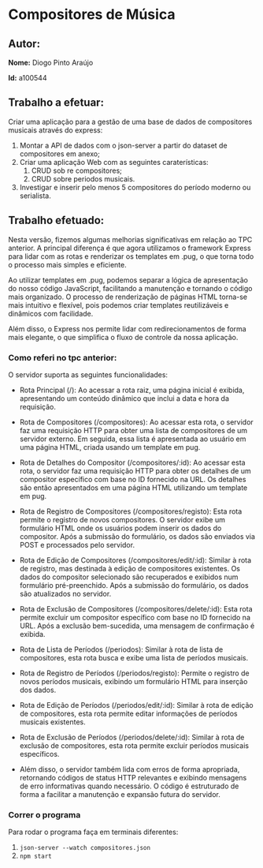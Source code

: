 # Compositores de Música

## Autor:

**Nome:** Diogo Pinto Araújo 

**Id:** a100544

## Trabalho a efetuar:
Criar uma aplicação para a gestão de uma base de dados de compositores musicais através do express:

  1. Montar a API de dados com o json-server a partir do dataset de compositores em anexo;
  2. Criar uma aplicação Web com as seguintes caraterísticas:
     1. CRUD sob re compositores;
     2. CRUD sobre periodos musicais.
  3. Investigar e inserir pelo menos 5 compositores do período moderno ou serialista.


## Trabalho efetuado:

Nesta versão, fizemos algumas melhorias significativas em relação ao TPC anterior. A principal diferença é que agora utilizamos o framework 
Express para lidar com as rotas e renderizar os templates em .pug, o que torna todo o processo mais simples e eficiente.

Ao utilizar templates em .pug, podemos separar a lógica de apresentação do nosso código JavaScript, facilitando a manutenção e
tornando o código mais organizado. O processo de renderização de páginas HTML torna-se mais intuitivo e flexível, pois podemos
criar templates reutilizáveis e dinâmicos com facilidade.

Além disso, o Express nos permite lidar com redirecionamentos de forma mais elegante, o que simplifica o fluxo de controle da nossa aplicação.

### Como referi no tpc anterior:

O servidor suporta as seguintes funcionalidades:

- Rota Principal (/): Ao acessar a rota raiz, uma página inicial é exibida, apresentando um conteúdo dinâmico 
que inclui a data e hora da requisição.

- Rota de Compositores (/compositores): Ao acessar esta rota, o servidor faz uma requisição HTTP para obter uma 
lista de compositores de um servidor externo. Em seguida, essa lista é apresentada ao usuário em uma página HTML,
criada usando um template em pug.

- Rota de Detalhes do Compositor (/compositores/:id): Ao acessar esta rota, o servidor faz uma requisição HTTP para
obter os detalhes de um compositor específico com base no ID fornecido na URL. Os detalhes são então apresentados
em uma página HTML utilizando um template em pug.

- Rota de Registro de Compositores (/compositores/registo): Esta rota permite o registro de novos compositores. O
servidor exibe um formulário HTML onde os usuários podem inserir os dados do compositor. Após a submissão do formulário,
os dados são enviados via POST e processados pelo servidor.

- Rota de Edição de Compositores (/compositores/edit/:id): Similar à rota de registro, mas destinada à edição de
compositores existentes. Os dados do compositor selecionado são recuperados e exibidos num formulário pré-preenchido.
Após a submissão do formulário, os dados são atualizados no servidor.

- Rota de Exclusão de Compositores (/compositores/delete/:id): Esta rota permite excluir um compositor específico com
base no ID fornecido na URL. Após a exclusão bem-sucedida, uma mensagem de confirmação é exibida.

- Rota de Lista de Períodos (/periodos): Similar à rota de lista de compositores, esta rota busca e exibe uma lista 
de períodos musicais.

- Rota de Registro de Períodos (/periodos/registo): Permite o registro de novos períodos musicais, exibindo um formulário
HTML para inserção dos dados.

- Rota de Edição de Períodos (/periodos/edit/:id): Similar à rota de edição de compositores, esta rota permite editar
informações de períodos musicais existentes.

- Rota de Exclusão de Períodos (/periodos/delete/:id): Similar à rota de exclusão de compositores, esta rota permite
excluir períodos musicais específicos.

- Além disso, o servidor também lida com erros de forma apropriada, retornando códigos de status HTTP relevantes e
exibindo mensagens de erro informativas quando necessário. O código é estruturado de forma a facilitar a manutenção
e expansão futura do servidor.

### Correr o programa
Para rodar o programa faça em terminais diferentes:

1. `json-server --watch compositores.json`
2. `npm start`
